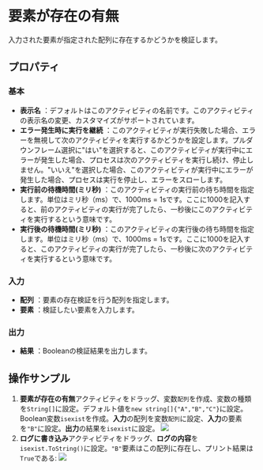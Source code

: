 # 要素が存在の有無

入力された要素が指定された配列に存在するかどうかを検証します。

## プロパティ

### 基本

- **表示名** ：デフォルトはこのアクティビティの名前です。このアクティビティの表示名の変更、カスタマイズがサポートされています。
- **エラー発生時に実行を継続** ：このアクティビティが実行失敗した場合、エラーを無視して次のアクティビティを実行するかどうかを設定します。プルダウンフレーム選択に"はい"を選択すると、このアクティビティが実行中にエラーが発生した場合、プロセスは次のアクティビティを実行し続け、停止しません。"いいえ"を選択した場合、このアクティビティが実行中にエラーが発生した場合、プロセスは実行を停止し、エラーをスローします。
- **実行前の待機時間(ミリ秒)** ：このアクティビティの実行前の待ち時間を指定します。単位はミリ秒（ms）で、1000ms = 1sです。ここに1000を記入すると、前のアクティビティの実行が完了したら、一秒後にこのアクティビティを実行するという意味です。
- **実行後の待機時間(ミリ秒)** ：このアクティビティの実行後の待ち時間を指定します。単位はミリ秒（ms）で、1000ms = 1sです。ここに1000を記入すると、このアクティビティの実行が完了したら、一秒後に次のアクティビティを実行するという意味です。


### 入力

- **配列** ：要素の存在検証を行う配列を指定します。
- **要素** ：検証したい要素を入力します。


### 出力

- **結果** ：Booleanの検証結果を出力します。

## 操作サンプル
1. **要素が存在の有無**アクティビティをドラッグ、変数`配列`を作成、変数の種類を`String[]`に設定。デフォルト値を`new string[]{"A","B","C"}`に設定。Boolean変数`isexist`を作成。**入力**の配列を変数`配列`に設定、**入力**の要素を`"B"`に設定。**出力**の結果を`isexist`に設定。
   ![](https://docimages.blob.core.chinacloudapi.cn/images/Activities/ExistsInArrayActivity1.png)
2. **ログに書き込み**アクティビティをドラッグ、**ログの内容**を`isexist.ToString()`に設定。`"B"`要素はこの配列に存在し、プリント結果は`True`である:
   ![](https://docimages.blob.core.chinacloudapi.cn/images/Activities/ExistsInArrayActivity2.png)

